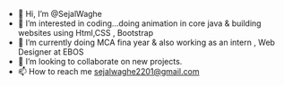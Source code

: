 - 👋 Hi, I’m @SejalWaghe
- 👀 I’m interested in coding...doing animation in core java & building websites using Html,CSS , Bootstrap
- 🌱 I’m currently doing MCA fina year & also working as an intern , Web Designer at EBOS
- 💞️ I’m looking to collaborate on new projects.
- 📫 How to reach me sejalwaghe2201@gmail.com

<!---
SejalWaghe/SejalWaghe is a ✨ special ✨ repository because its `README.md` (this file) appears on your GitHub profile.
You can click the Preview link to take a look at your changes.
--->
